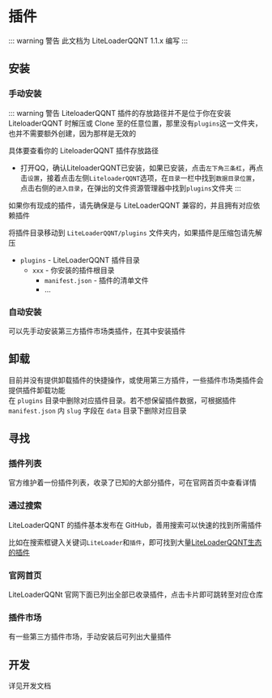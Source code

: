 # 插件

::: warning 警告
此文档为 LiteLoaderQQNT 1.1.x 编写
:::



## 安装

### 手动安装

::: warning 警告
LiteloaderQQNT 插件的存放路径并不是位于你在安装 LiteloaderQQNT 时解压或 Clone 至的任意位置，那里没有`plugins`这一文件夹，也并不需要额外创建，因为那样是无效的

具体要查看你的 LiteloaderQQNT 插件存放路径

- 打开QQ，确认LiteloaderQQNT已安装，如果已安装，点击`左下角三条杠`，再点击`设置`，接着点击左侧`LiteloaderQQNT`选项，在`目录`一栏中找到`数据目录位置`，点击右侧的`进入目录`，在弹出的文件资源管理器中找到`plugins`文件夹
:::

如果你有现成的插件，请先确保是与 LiteLoaderQQNT 兼容的，并且拥有对应依赖插件

将插件目录移动到 `LiteLoaderQQNT/plugins` 文件夹内，如果插件是压缩包请先解压

- `plugins` - LiteLoaderQQNT 插件目录
  - `xxx` - 你安装的插件根目录
    - `manifest.json` - 插件的清单文件
    - ...

### 自动安装

可以先手动安装第三方插件市场类插件，在其中安装插件



## 卸载

目前并没有提供卸载插件的快捷操作，或使用第三方插件，一些插件市场类插件会提供插件卸载功能  
在 `plugins` 目录中删除对应插件目录。若不想保留插件数据，可根据插件 `manifest.json` 内 `slug` 字段在 `data` 目录下删除对应目录



## 寻找

### 插件列表

官方维护着一份插件列表，收录了已知的大部分插件，可在官网首页中查看详情

### 通过搜索

LiteLoaderQQNT 的插件基本发布在 GitHub，善用搜索可以快速的找到所需插件

比如在搜索框键入关键词`LiteLoader`和`插件`，即可找到大量[LiteLoaderQQNT生态的插件](https://github.com/search?q=LiteLoader+%E6%8F%92%E4%BB%B6&type=repositories)

### 官网首页

LiteLoaderQQNt 官网下面已列出全部已收录插件，点击卡片即可跳转至对应仓库

### 插件市场

有一些第三方插件市场，手动安装后可列出大量插件



## 开发

详见开发文档
